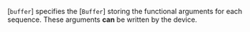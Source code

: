 [`buffer`] specifies the [`Buffer`] storing the functional
arguments for each sequence.
These arguments  **can**  be written by the device.
